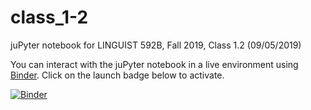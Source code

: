 # class_1-2
juPyter notebook for LINGUIST 592B, Fall 2019, Class 1.2 (09/05/2019)

You can interact with the juPyter notebook in a live environment using [Binder](https://mybinder.org/). Click on the launch badge below to activate.

[![Binder](https://mybinder.org/badge.svg)](https://mybinder.org/v2/gh/ling592b-f19/class_1-2/master)